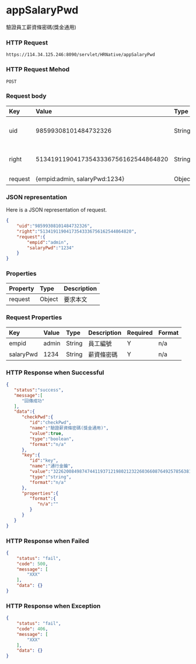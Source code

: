 # appSalaryPwd 
驗證員工薪資條密碼(獎金通用)

### HTTP Request
```
https://114.34.125.246:8090/servlet/HRNative/appSalaryPwd
```

### HTTP Request Mehod
```
POST
```

### Request body
| Key | Value | Type | Description |
|:----------|:-------------|:-----|:------------|
| uid | 98599308101484732326 | String | 需透過appLogin取得
| right | 51341911904173543336756162544864820 | String | 需透過appLogin取得 |
| request | {empid:admin, salaryPwd:1234} | Object | 查詢條件


### JSON representation
Here is a JSON representation of request.
```json
{
    "uid":"98599308101484732326",
    "right":"51341911904173543336756162544864820",
    "request":{
        "empid":"admin",
        "salaryPwd":"1234"
    }
}
```

### Properties
| Property | Type | Description |
|:---------|:-----|:------------|
| request | Object | 要求本文 |

### Request Properties
| Key | Value | Type | Description | Required | Format |
|:----------|:-------------|:-----|:------------|:------------|:------------|
| empid  | admin | String | 員工編號 | Y | n/a |
| salaryPwd  | 1234 | String | 薪資條密碼 | Y | n/a |

### HTTP Response when Successful
```json
{
   "status":"success",
   "message":[
      "回傳成功"
   ],
   "data":{
      "checkPwd":{
         "id":"checkPwd",
         "name":"驗證薪資條密碼(獎金通用)",
         "value":true,
         "type":"boolean",
         "format":"n/a"
      },
      "key":{
         "id":"key",
         "name":"通行金鑰",
         "value":"32262008498747441193712198021232260366087649257856381618231",
         "type":"string",
         "format":"n/a"
      },
      "properties":{
         "format":{
            "n/a":""
         }
      }
   }
}
```

### HTTP Response when Failed
```json
{
    "status": "fail",
    "code": 500,
    "message": [
        "XXX"
    ],
    "data": {}
}
```

### HTTP Response when Exception
```json
{
    "status": "fail",
    "code": 406,
    "message": [
        "XXX"
    ],
    "data": {}
}
```

